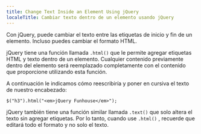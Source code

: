 ```yaml
---
title: Change Text Inside an Element Using jQuery
localeTitle: Cambiar texto dentro de un elemento usando jQuery
---
```

Con jQuery, puede cambiar el texto entre las etiquetas de inicio y fin de un elemento. Incluso puedes cambiar el formato HTML.

jQuery tiene una función llamada `.html()` que le permite agregar etiquetas HTML y texto dentro de un elemento. Cualquier contenido previamente dentro del elemento será reemplazado completamente con el contenido que proporcione utilizando esta función.

A continuación le indicamos cómo reescribiría y poner en cursiva el texto de nuestro encabezado:
```
$("h3").html("<em>jQuery Funhouse</em>"); 
```

jQuery también tiene una función similar llamada `.text()` que solo altera el texto sin agregar etiquetas. Por lo tanto, cuando use `.html()` , recuerde que editará todo el formato y no solo el texto.